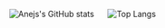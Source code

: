 <p align="center">
  <img src="https://github-readme-stats.vercel.app/api?username=AnejMajnik&show_icons=true&theme=ocean_dark&rank_icon=percentile" alt="Anejs's GitHub stats" style="margin-right: 20px;"/>
  <img src="https://github-readme-stats.vercel.app/api/top-langs/?username=AnejMajnik&layout=compact&theme=ocean_dark&langs_count=8" alt="Top Langs"/>
</p>
